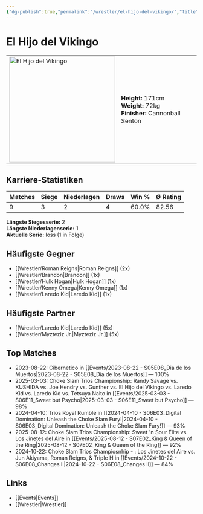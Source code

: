 ```yaml
---
{"dg-publish":true,"permalink":"/wrestler/el-hijo-del-vikingo/","title":"El Hijo del Vikingo","tags":["wrestler"],"noteIcon":""}
---
```



# El Hijo del Vikingo

<table>
        <tr>
        <td><img src="https://github.com/CptSpaulding1980/choke-slam-wrestling/releases/download/images/El_Hijo_del_Vikingo.png" width="280" alt="El Hijo del Vikingo"></td>
        <td>
        <b>Height:</b> 171cm<br>
        <b>Weight:</b> 72kg<br>
        <b>Finisher:</b> Cannonball Senton<br>
        </td>
        </tr>
        </table>
        
## Karriere-Statistiken

| Matches | Siege | Niederlagen | Draws | Win % | Ø Rating |
|---------|-------|-------------|-------|-------|-----------|
| 9 | 3 | 2 | 4 | 60.0% | 82.56 |

**Längste Siegesserie:** 2<br>**Längste Niederlagenserie:** 1<br>**Aktuelle Serie:** loss (1 in Folge)


## Häufigste Gegner
- [[Wrestler/Roman Reigns\|Roman Reigns]] (2x)
- [[Wrestler/Brandon\|Brandon]] (1x)
- [[Wrestler/Hulk Hogan\|Hulk Hogan]] (1x)
- [[Wrestler/Kenny Omega\|Kenny Omega]] (1x)
- [[Wrestler/Laredo Kid\|Laredo Kid]] (1x)

## Häufigste Partner
- [[Wrestler/Laredo Kid\|Laredo Kid]] (5x)
- [[Wrestler/Myzteziz Jr.\|Myzteziz Jr.]] (5x)

## Top Matches
- 2023-08-22: Cibernetico in [[Events/2023-08-22 - S05E08_Dia de los Muertos\|2023-08-22 - S05E08_Dia de los Muertos]] — 100%
- 2025-03-03: Choke Slam Trios Championship: Randy Savage vs. KUSHIDA vs. Joe Hendry vs. Gunther vs. El Hijo del Vikingo vs. Laredo Kid vs. Laredo Kid vs. Tetsuya Naito in [[Events/2025-03-03 - S06E11_Sweet but Psycho\|2025-03-03 - S06E11_Sweet but Psycho]] — 98%
- 2024-04-10: Trios Royal Rumble in [[2024-04-10 - S06E03_Digital Domination: Unleash the Choke Slam Fury!\|2024-04-10 - S06E03_Digital Domination: Unleash the Choke Slam Fury!]] — 93%
- 2025-08-12: Choke Slam Trios Championship: Sweet 'n Sour Elite vs. Los Jinetes del Aire in [[Events/2025-08-12 - S07E02_King & Queen of the Ring\|2025-08-12 - S07E02_King & Queen of the Ring]] — 92%
- 2024-10-22: Choke Slam Trios Champiosnhip - : Los Jinetes del Aire vs. Jun Akiyama, Roman Reigns, & Triple H in [[Events/2024-10-22 - S06E08_Changes II\|2024-10-22 - S06E08_Changes II]] — 84%

## Links
- [[Events\|Events]]
- [[Wrestler\|Wrestler]]
